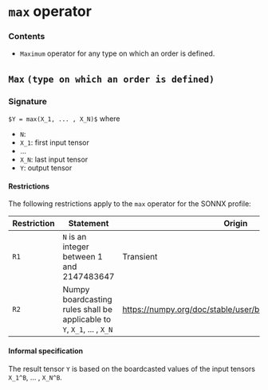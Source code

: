 # `max` operator
### Contents
- `Maximum` operator for any type on which an order is defined.
## `Max`  `(type on which an order is defined)`

### Signature
`$Y = max(X_1, ... , X_N)$`
where

- `N`: 
- `X_1`: first input tensor
- ...
- `X_N`: last input tensor
- `Y`: output tensor

#### Restrictions
The following restrictions apply to the `max` operator for the SONNX profile:

| Restriction    | Statement | Origin |
| -------- | ------- | ------- |
| `R1` | `N` is an integer between 1 and 2147483647 | Transient |
| `R2` | Numpy boardcasting rules shall be applicable to `Y`, `X_1`, ... , `X_N` | https://numpy.org/doc/stable/user/basics.broadcasting.html |

 #### Informal specification

The result tensor `Y` is based on the boardcasted values of the input tensors `X_1^B`, ... , `X_N^B`.
